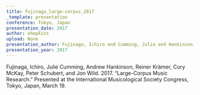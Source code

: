 ```yaml
---
title: fujinaga_large-corpus_2017
_template: presentation
conference: Tokyo, Japan
presentation_date: 2017
author: ehopkins
upload: None
presentation_author: Fujinaga, Ichiro and Cumming, Julie and Hankinson, Andrew and Krämer, Reiner and McKay, Cory and Schubert, Peter and Wild, Jon
presentation_year: 2017
---
```

Fujinaga, Ichiro, Julie Cumming, Andrew Hankinson, Reiner Krämer, Cory McKay, Peter Schubert, and Jon Wild. 2017. “Large-Corpus Music Research.” Presented at the International Musicological Society Congress, Tokyo, Japan, March 19.
